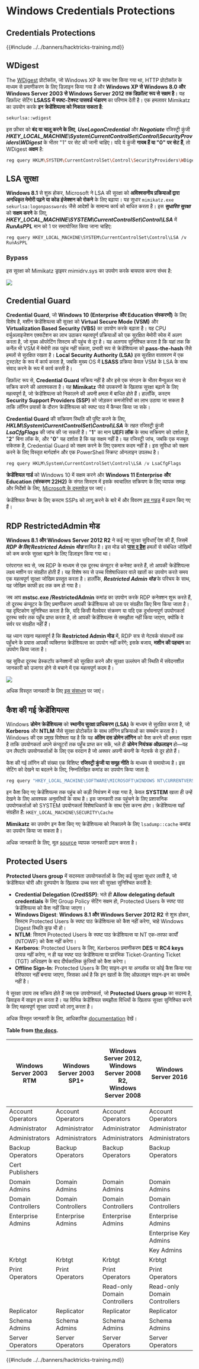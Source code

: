 # Windows Credentials Protections

## Credentials Protections

{{#include ../../banners/hacktricks-training.md}}

## WDigest

The [WDigest](<https://technet.microsoft.com/pt-pt/library/cc778868(v=ws.10).aspx?f=255&MSPPError=-2147217396>) प्रोटोकॉल, जो Windows XP के साथ पेश किया गया था, HTTP प्रोटोकॉल के माध्यम से प्रमाणीकरण के लिए डिज़ाइन किया गया है और **Windows XP से Windows 8.0 और Windows Server 2003 से Windows Server 2012 तक डिफ़ॉल्ट रूप से सक्षम है**। यह डिफ़ॉल्ट सेटिंग **LSASS में स्पष्ट-टेक्स्ट पासवर्ड भंडारण** का परिणाम देती है। एक हमलावर Mimikatz का उपयोग करके **इन क्रेडेंशियल्स को निकाल सकता है**:
```bash
sekurlsa::wdigest
```
इस फ़ीचर को **बंद या चालू करने के लिए**, _**UseLogonCredential**_ और _**Negotiate**_ रजिस्ट्री कुंजी _**HKEY_LOCAL_MACHINE\System\CurrentControlSet\Control\SecurityProviders\WDigest**_ के भीतर "1" पर सेट की जानी चाहिए। यदि ये कुंजी **गायब हैं या "0" पर सेट हैं**, तो WDigest **अक्षम** है:
```bash
reg query HKLM\SYSTEM\CurrentControlSet\Control\SecurityProviders\WDigest /v UseLogonCredential
```
## LSA सुरक्षा

**Windows 8.1** से शुरू होकर, Microsoft ने LSA की सुरक्षा को **अविश्वसनीय प्रक्रियाओं द्वारा अनधिकृत मेमोरी पढ़ने या कोड इंजेक्शन को रोकने** के लिए बढ़ाया। यह सुधार `mimikatz.exe sekurlsa:logonpasswords` जैसे आदेशों के सामान्य कार्य को बाधित करता है। इस _**सुधारित सुरक्षा**_ को **सक्षम करने** के लिए, _**HKEY_LOCAL_MACHINE\SYSTEM\CurrentControlSet\Control\LSA**_ में _**RunAsPPL**_ मान को 1 पर समायोजित किया जाना चाहिए:
```
reg query HKEY_LOCAL_MACHINE\SYSTEM\CurrentControlSet\Control\LSA /v RunAsPPL
```
### Bypass

इस सुरक्षा को Mimikatz ड्राइवर mimidrv.sys का उपयोग करके बायपास करना संभव है:

![](../../images/mimidrv.png)

## Credential Guard

**Credential Guard**, जो **Windows 10 (Enterprise और Education संस्करणों)** के लिए विशेष है, मशीन क्रेडेंशियल्स की सुरक्षा को **Virtual Secure Mode (VSM)** और **Virtualization Based Security (VBS)** का उपयोग करके बढ़ाता है। यह CPU वर्चुअलाइजेशन एक्सटेंशन का लाभ उठाकर महत्वपूर्ण प्रक्रियाओं को एक सुरक्षित मेमोरी स्पेस में अलग करता है, जो मुख्य ऑपरेटिंग सिस्टम की पहुंच से दूर है। यह अलगाव सुनिश्चित करता है कि यहां तक कि कर्नेल भी VSM में मेमोरी तक पहुंच नहीं सकता, प्रभावी रूप से क्रेडेंशियल्स को **pass-the-hash** जैसे हमलों से सुरक्षित रखता है। **Local Security Authority (LSA)** इस सुरक्षित वातावरण में एक ट्रस्टलेट के रूप में कार्य करता है, जबकि मुख्य OS में **LSASS** प्रक्रिया केवल VSM के LSA के साथ संवाद करने के रूप में कार्य करती है।

डिफ़ॉल्ट रूप से, **Credential Guard** सक्रिय नहीं है और इसे एक संगठन के भीतर मैन्युअल रूप से सक्रिय करने की आवश्यकता है। यह **Mimikatz** जैसे उपकरणों के खिलाफ सुरक्षा बढ़ाने के लिए महत्वपूर्ण है, जो क्रेडेंशियल्स को निकालने की अपनी क्षमता में बाधित होते हैं। हालाँकि, कस्टम **Security Support Providers (SSP)** को जोड़कर कमजोरियों का लाभ उठाया जा सकता है ताकि लॉगिन प्रयासों के दौरान क्रेडेंशियल्स को स्पष्ट पाठ में कैप्चर किया जा सके।

**Credential Guard** की सक्रियण स्थिति की पुष्टि करने के लिए, _**HKLM\System\CurrentControlSet\Control\LSA**_ के तहत रजिस्ट्री कुंजी _**LsaCfgFlags**_ की जांच की जा सकती है। "**1**" का मान **UEFI लॉक** के साथ सक्रियण को दर्शाता है, "**2**" बिना लॉक के, और "**0**" यह दर्शाता है कि यह सक्षम नहीं है। यह रजिस्ट्री जांच, जबकि एक मजबूत संकेतक है, Credential Guard को सक्षम करने के लिए एकमात्र कदम नहीं है। इस सुविधा को सक्षम करने के लिए विस्तृत मार्गदर्शन और एक PowerShell स्क्रिप्ट ऑनलाइन उपलब्ध है।
```powershell
reg query HKLM\System\CurrentControlSet\Control\LSA /v LsaCfgFlags
```
**क्रेडेंशियल गार्ड** को Windows 10 में सक्षम करने और **Windows 11 Enterprise और Education (संस्करण 22H2)** के संगत सिस्टम में इसके स्वचालित सक्रियण के लिए व्यापक समझ और निर्देशों के लिए, [Microsoft के दस्तावेज़](https://docs.microsoft.com/en-us/windows/security/identity-protection/credential-guard/credential-guard-manage) पर जाएं।

क्रेडेंशियल कैप्चर के लिए कस्टम SSPs को लागू करने के बारे में और विवरण [इस गाइड](../active-directory-methodology/custom-ssp.md) में प्रदान किए गए हैं।

## RDP RestrictedAdmin मोड

**Windows 8.1 और Windows Server 2012 R2** ने कई नए सुरक्षा सुविधाएँ पेश की हैं, जिसमें _**RDP के लिए Restricted Admin मोड**_ शामिल है। इस मोड को [**पास द हैश**](https://blog.ahasayen.com/pass-the-hash/) हमलों से संबंधित जोखिमों को कम करके सुरक्षा बढ़ाने के लिए डिज़ाइन किया गया था।

परंपरागत रूप से, जब RDP के माध्यम से एक दूरस्थ कंप्यूटर से कनेक्ट करते हैं, तो आपकी क्रेडेंशियल्स लक्ष्य मशीन पर संग्रहीत होती हैं। यह विशेष रूप से उच्च विशेषाधिकार वाले खातों का उपयोग करते समय एक महत्वपूर्ण सुरक्षा जोखिम प्रस्तुत करता है। हालाँकि, _**Restricted Admin मोड**_ के परिचय के साथ, यह जोखिम काफी हद तक कम हो गया है।

जब आप **mstsc.exe /RestrictedAdmin** कमांड का उपयोग करके RDP कनेक्शन शुरू करते हैं, तो दूरस्थ कंप्यूटर के लिए प्रमाणीकरण आपकी क्रेडेंशियल्स को उस पर संग्रहीत किए बिना किया जाता है। यह दृष्टिकोण सुनिश्चित करता है कि, यदि किसी मैलवेयर संक्रमण या यदि एक दुर्भावनापूर्ण उपयोगकर्ता दूरस्थ सर्वर तक पहुँच प्राप्त करता है, तो आपकी क्रेडेंशियल्स से समझौता नहीं किया जाएगा, क्योंकि वे सर्वर पर संग्रहीत नहीं हैं।

यह ध्यान रखना महत्वपूर्ण है कि **Restricted Admin मोड** में, RDP सत्र से नेटवर्क संसाधनों तक पहुँचने के प्रयास आपकी व्यक्तिगत क्रेडेंशियल्स का उपयोग नहीं करेंगे; इसके बजाय, **मशीन की पहचान** का उपयोग किया जाता है।

यह सुविधा दूरस्थ डेस्कटॉप कनेक्शनों को सुरक्षित करने और सुरक्षा उल्लंघन की स्थिति में संवेदनशील जानकारी को उजागर होने से बचाने में एक महत्वपूर्ण कदम है।

![](../../images/RAM.png)

अधिक विस्तृत जानकारी के लिए [इस संसाधन](https://blog.ahasayen.com/restricted-admin-mode-for-rdp/) पर जाएं।

## कैश की गई क्रेडेंशियल्स

Windows **डोमेन क्रेडेंशियल्स** को **स्थानीय सुरक्षा प्राधिकरण (LSA)** के माध्यम से सुरक्षित करता है, जो **Kerberos** और **NTLM** जैसे सुरक्षा प्रोटोकॉल के साथ लॉगिन प्रक्रियाओं का समर्थन करता है। Windows की एक प्रमुख विशेषता यह है कि यह **अंतिम दस डोमेन लॉगिन** को कैश करने की क्षमता रखता है ताकि उपयोगकर्ता अपने कंप्यूटरों तक पहुँच प्राप्त कर सकें, भले ही **डोमेन नियंत्रक ऑफ़लाइन** हो—यह उन लैपटॉप उपयोगकर्ताओं के लिए एक वरदान है जो अक्सर अपनी कंपनी के नेटवर्क से दूर होते हैं।

कैश की गई लॉगिन की संख्या एक विशिष्ट **रजिस्ट्री कुंजी या समूह नीति** के माध्यम से समायोज्य है। इस सेटिंग को देखने या बदलने के लिए, निम्नलिखित कमांड का उपयोग किया जाता है:
```bash
reg query "HKEY_LOCAL_MACHINE\SOFTWARE\MICROSOFT\WINDOWS NT\CURRENTVERSION\WINLOGON" /v CACHEDLOGONSCOUNT
```
इन कैश किए गए क्रेडेंशियल्स तक पहुंच को कड़ी नियंत्रण में रखा गया है, केवल **SYSTEM** खाता ही उन्हें देखने के लिए आवश्यक अनुमतियों के साथ है। इस जानकारी तक पहुंचने के लिए प्रशासनिक उपयोगकर्ताओं को SYSTEM उपयोगकर्ता विशेषाधिकारों के साथ ऐसा करना होगा। क्रेडेंशियल्स यहाँ संग्रहीत हैं: `HKEY_LOCAL_MACHINE\SECURITY\Cache`

**Mimikatz** का उपयोग इन कैश किए गए क्रेडेंशियल्स को निकालने के लिए `lsadump::cache` कमांड का उपयोग किया जा सकता है।

अधिक जानकारी के लिए, मूल [source](http://juggernaut.wikidot.com/cached-credentials) व्यापक जानकारी प्रदान करता है।

## Protected Users

**Protected Users group** में सदस्यता उपयोगकर्ताओं के लिए कई सुरक्षा सुधार लाती है, जो क्रेडेंशियल चोरी और दुरुपयोग के खिलाफ उच्च स्तर की सुरक्षा सुनिश्चित करती है:

- **Credential Delegation (CredSSP)**: भले ही **Allow delegating default credentials** के लिए Group Policy सेटिंग सक्षम हो, Protected Users के स्पष्ट पाठ क्रेडेंशियल्स को कैश नहीं किया जाएगा।
- **Windows Digest**: **Windows 8.1 और Windows Server 2012 R2** से शुरू होकर, सिस्टम Protected Users के स्पष्ट पाठ क्रेडेंशियल्स को कैश नहीं करेगा, चाहे Windows Digest स्थिति कुछ भी हो।
- **NTLM**: सिस्टम Protected Users के स्पष्ट पाठ क्रेडेंशियल्स या NT एक-तरफा कार्यों (NTOWF) को कैश नहीं करेगा।
- **Kerberos**: Protected Users के लिए, Kerberos प्रमाणीकरण **DES** या **RC4 keys** उत्पन्न नहीं करेगा, न ही यह स्पष्ट पाठ क्रेडेंशियल्स या प्रारंभिक Ticket-Granting Ticket (TGT) अधिग्रहण के बाद दीर्घकालिक कुंजियों को कैश करेगा।
- **Offline Sign-In**: Protected Users के लिए साइन-इन या अनलॉक पर कोई कैश किया गया वेरिफायर नहीं बनाया जाएगा, जिसका अर्थ है कि इन खातों के लिए ऑफ़लाइन साइन-इन का समर्थन नहीं है।

ये सुरक्षा उपाय तब सक्रिय होते हैं जब एक उपयोगकर्ता, जो **Protected Users group** का सदस्य है, डिवाइस में साइन इन करता है। यह विभिन्न क्रेडेंशियल समझौता विधियों के खिलाफ सुरक्षा सुनिश्चित करने के लिए महत्वपूर्ण सुरक्षा उपायों को लागू करता है।

अधिक विस्तृत जानकारी के लिए, आधिकारिक [documentation](https://docs.microsoft.com/en-us/windows-server/security/credentials-protection-and-management/protected-users-security-group) देखें।

**Table from** [**the docs**](https://docs.microsoft.com/en-us/windows-server/identity/ad-ds/plan/security-best-practices/appendix-c--protected-accounts-and-groups-in-active-directory)**.**

| Windows Server 2003 RTM | Windows Server 2003 SP1+ | <p>Windows Server 2012,<br>Windows Server 2008 R2,<br>Windows Server 2008</p> | Windows Server 2016          |
| ----------------------- | ------------------------ | ----------------------------------------------------------------------------- | ---------------------------- |
| Account Operators       | Account Operators        | Account Operators                                                             | Account Operators            |
| Administrator           | Administrator            | Administrator                                                                 | Administrator                |
| Administrators          | Administrators           | Administrators                                                                | Administrators               |
| Backup Operators        | Backup Operators         | Backup Operators                                                              | Backup Operators             |
| Cert Publishers         |                          |                                                                               |                              |
| Domain Admins           | Domain Admins            | Domain Admins                                                                 | Domain Admins                |
| Domain Controllers      | Domain Controllers       | Domain Controllers                                                            | Domain Controllers           |
| Enterprise Admins       | Enterprise Admins        | Enterprise Admins                                                             | Enterprise Admins            |
|                         |                          |                                                                               | Enterprise Key Admins        |
|                         |                          |                                                                               | Key Admins                   |
| Krbtgt                  | Krbtgt                   | Krbtgt                                                                        | Krbtgt                       |
| Print Operators         | Print Operators          | Print Operators                                                               | Print Operators              |
|                         |                          | Read-only Domain Controllers                                                  | Read-only Domain Controllers |
| Replicator              | Replicator               | Replicator                                                                    | Replicator                   |
| Schema Admins           | Schema Admins            | Schema Admins                                                                 | Schema Admins                |
| Server Operators        | Server Operators         | Server Operators                                                              | Server Operators             |

{{#include ../../banners/hacktricks-training.md}}
